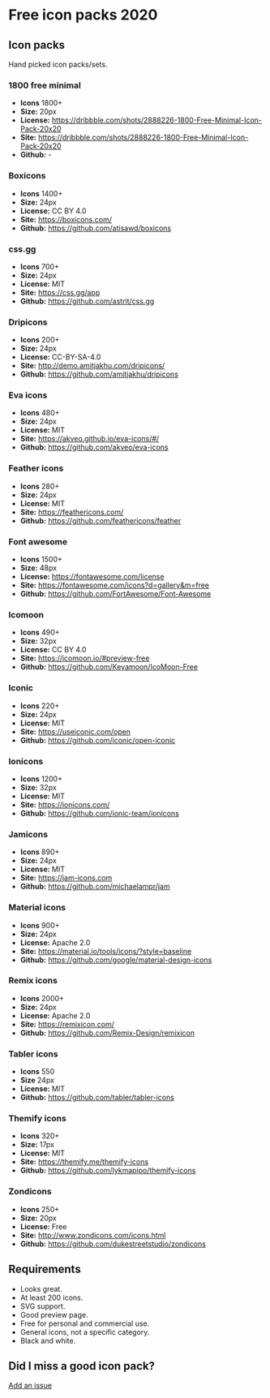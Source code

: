 # Free icon packs 2020

## Icon packs

Hand picked icon packs/sets.

### 1800 free minimal

- **Icons** 1800+
- **Size:** 20px
- **License:** https://dribbble.com/shots/2888226-1800-Free-Minimal-Icon-Pack-20x20
- **Site:** https://dribbble.com/shots/2888226-1800-Free-Minimal-Icon-Pack-20x20
- **Github:** -

### Boxicons

- **Icons** 1400+
- **Size:** 24px
- **License:** CC BY 4.0
- **Site:** https://boxicons.com/
- **Github:** https://github.com/atisawd/boxicons

### css.gg

- **Icons** 700+
- **Size:** 24px
- **License:** MIT
- **Site:** https://css.gg/app
- **Github:** https://github.com/astrit/css.gg

### Dripicons

- **Icons** 200+
- **Size:** 24px
- **License:** CC-BY-SA-4.0
- **Site:** http://demo.amitjakhu.com/dripicons/
- **Github:** https://github.com/amitjakhu/dripicons

### Eva icons

- **Icons** 480+
- **Size:** 24px
- **License:** MIT
- **Site:** https://akveo.github.io/eva-icons/#/
- **Github:** https://github.com/akveo/eva-icons

### Feather icons

- **Icons** 280+
- **Size:** 24px
- **License:** MIT
- **Site:** https://feathericons.com/
- **Github:** https://github.com/feathericons/feather

### Font awesome

- **Icons** 1500+
- **Size:** 48px
- **License:** https://fontawesome.com/license
- **Site:** https://fontawesome.com/icons?d=gallery&m=free
- **Github:** https://github.com/FortAwesome/Font-Awesome

### Icomoon

- **Icons** 490+
- **Size:** 32px
- **License:** CC BY 4.0
- **Site:** https://icomoon.io/#preview-free
- **Github:** https://github.com/Keyamoon/IcoMoon-Free

### Iconic

- **Icons** 220+
- **Size:** 24px
- **License:** MIT
- **Site:** https://useiconic.com/open
- **Github:** https://github.com/iconic/open-iconic

### Ionicons

- **Icons** 1200+
- **Size:** 32px
- **License:** MIT
- **Site:** https://ionicons.com/
- **Github:** https://github.com/ionic-team/ionicons

### Jamicons

- **Icons** 890+
- **Size:** 24px
- **License:** MIT
- **Site:** https://jam-icons.com
- **Github:** https://github.com/michaelampr/jam

### Material icons

- **Icons** 900+
- **Size:** 24px
- **License:** Apache 2.0
- **Site:** https://material.io/tools/icons/?style=baseline
- **Github:** https://github.com/google/material-design-icons

### Remix icons

- **Icons** 2000+
- **Size:** 24px
- **License:** Apache 2.0
- **Site:** https://remixicon.com/
- **Github:** https://github.com/Remix-Design/remixicon

### Tabler icons

- **Icons** 550
- **Size** 24px
- **License:** MIT
- **Github:** https://github.com/tabler/tabler-icons

### Themify icons

- **Icons** 320+
- **Size:** 17px
- **License:** MIT
- **Site:** https://themify.me/themify-icons
- **Github:** https://github.com/lykmapipo/themify-icons

### Zondicons

- **Icons** 250+
- **Size:** 20px
- **License:** Free
- **Site:** http://www.zondicons.com/icons.html
- **Github:** https://github.com/dukestreetstudio/zondicons

## Requirements

- Looks great.
- At least 200 icons.
- SVG support.
- Good preview page.
- Free for personal and commercial use.
- General icons, not a specific category.
- Black and white.

## Did I miss a good icon pack?

[Add an issue](https://github.com/jenstornell/free-icon-packs/issues)
